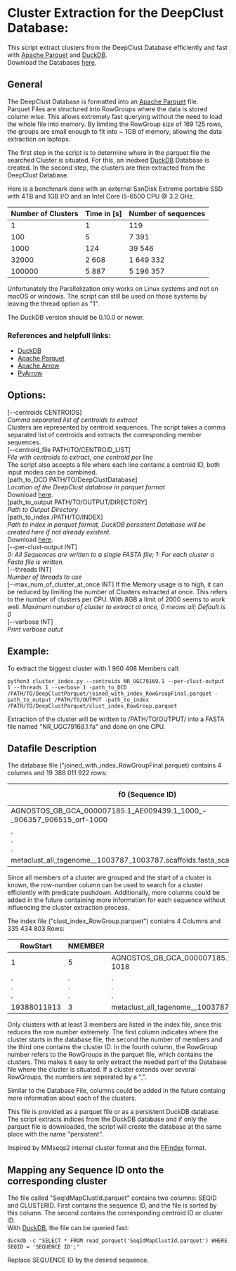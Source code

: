 # Cluster Extraction for the DeepClust Database:

This script extract clusters from the DeepClust Database efficiently and fast with [Apache Parquet](https://parquet.apache.org/) and [DuckDB](https://duckdb.org/).  
Download the Databases [here](https://datashare.mpcdf.mpg.de/s/WrGg0x9jsuashqo).

## General

The DeepClust Database is formatted into an [Apache Parquet](https://parquet.apache.org/) file.  
Parquet Files are structured into RowGroups where the data is stored column wise.
This allows extremely fast querying without the need to load the whole file into memory.
By limiting the RowGroup size of 169 125 rows, the groups are small enough to fit into ~ 1GB of memory, allowing the data extraction on laptops.

The first step in the script is to determine where in the parquet file the searched Cluster is situated.
For this, an inedxed [DuckDB](https://duckdb.org/) Database is created. 
In the second step, the clusters are then extracted from the DeepClust Database.  

Here is a benchmark done with an external SanDisk Extreme portable SSD with 4TB and 1GB I/O and an Intel Core i5-6500 CPU @ 3.2 GHz.

| Number of Clusters | Time in [s] | Number of sequences |
|--------------------|----------|---------------------|
| 1                  | 1        | 119                 |
| 100                | 5        | 7 391               |
| 1000               | 124      | 39 546              |
| 32000              | 2 608    | 1 649 332           |
| 100000             | 5 887    | 5 196 357           |

Unfortunately the Parallelization only works on Linux systems and not on macOS or windows.
The script can still be used on those systems by leaving the thread option as "1".  

The DuckDB version should be 0.10.0 or newer.

### References and helpfull links:
- [DuckDB](https://duckdb.org/) 
- [Apache Parquet](https://parquet.apache.org/)
- [Apache Arrow](https://arrow.apache.org/docs/index.html)
- [PyArrow](https://arrow.apache.org/docs/python/index.html) 
## Options:
[--centroids CENTROIDS]  
*Comma separated list of centroids to extract*  
Clusters are represented by centroid sequences. The script takes a comma separated list of centroids and extracts the corresponding member sequences.  
[--centroid_file PATH/TO/CENTROID_LIST]  
*File with centroids to extract, one centroid per line*  
The script also accepts a file where each line contains a centroid ID, both input modes can be combined.  
[path_to_DCD PATH/TO/DeepClustDatabase]  
*Location of the DeepClust database in parquet format*  
Download [here](https://datashare.mpcdf.mpg.de/s/WrGg0x9jsuashqo).  
[path_to_output PATH/TO/OUTPUT/DIRECTORY]  
*Path to Output Directory*  
[path_to_index /PATH/TO/INDEX]  
*Path to index in parquet format, DuckDB persistent Database will be created here if not already existent.*   
Download [here](https://datashare.mpcdf.mpg.de/s/WrGg0x9jsuashqo).  
[--per-clust-output INT]   
*0: All Sequences are written to a single FASTA file; 1: For each cluster a Fasta file is written.*   
[--threads INT]  
*Number of threads to use*   
[--max_num_of_cluster_at_once INT]
If the Memory usage is to high, it can be reduced by limiting the number of Clusters extracted at once. This refers to the number of clusters per CPU. With 8GB a limit of 2000 seems to work well.
*Maximum number of cluster to extract at once, 0 means all; Default is 0*   
[--verbose INT]   
*Print verbose outut*

## Example: 
To extract the biggest cluster with 1 960 408 Members call:  
~~~  
python3 cluster_index.py --centroids NR_UGC79169.1 --per-clust-output 1 --threads 1 --verbose 1 -path_to_DCD /PATH/TO/DeepClustParquet/joined_with_index_RowGroupFinal.parquet -path_to_output /PATH/TO/OUTPUT -path_to_index /PATH/TO/DeepClustParquet/clust_index_RowGroup.parquet 
~~~

Extraction of the cluster will be written to /PATH/TO/OUTPUT/ into a FASTA file named "NR_UGC79169.1.fa" and done on one CPU. 

## Datafile Description
The database file ("joined_with_index_RowGroupFinal.parquet) contains 4 columns and 19 388 011 922 rows: 

 | f0 (Sequence ID)                                                          | f1 (Sequence)                                         | f2 (Cluster ID)                                                           | f3 (Row Number) |
 |---------------------------------------------------------------------------|-------------------------------------------------------|---------------------------------------------------------------------------|-----------------|
 | AGNOSTOS_GB_GCA_000007185.1_AE009439.1_1000_-_906357_906515_orf-1000      | METGGTCSVRPTLIEAGDTPPYGTCPGAERVSDVRSWERDLLSKGTKLEDAV* | AGNOSTOS_GB_GCA_000007185.1_AE009439.1_1000_-_906357_906515_orf-1000      | 0               |
 | .<br/>.<br/>.                                                             | .<br/>.<br/>.                                         | .<br/>.<br/>.                                                             | .<br/>.<br/>.   |
 | metaclust_all_tagenome__1003787_1003787.scaffolds.fasta_scaffold9999973_2 | MSAALVAGFVTVLLWGSAFVGIR                               | metaclust_all_tagenome__1003787_1003787.scaffolds.fasta_scaffold9999973_2 | 19388011921     |

Since all members of a cluster are grouped and the start of a cluster is known, the row-number column can be used to search for a cluster efficiently with predicate pushdown.
Additionally, more columns could be added in the future containing more information for each sequence without influencing the cluster extraction process.



 The index file ("clust_index_RowGroup.parquet") contains 4 Columns and 335 434 803 Rows:

|RowStart|NMEMBER|CLUSTER| RowGroup      |
|-----|----|----|---------------|
|1        | 5       | AGNOSTOS_GB_GCA_000007185.1_AE009439.1_1018_+_924582_925004_orf-1018 | 0             |               
| .<br/>.<br/>.                                                             | .<br/>.<br/>.                                         | .<br/>.<br/>.                                                             | .<br/>.<br/>.<br/> |
|19388011913 | 3       | metaclust_all_tagenome__1003787_1003787.scaffolds.fasta_scaffold9999794_1 | 116209        |

Only clusters with at least 3 members are listed in the index file, since this reduces the row number extremely.
The first column indicates where the cluster starts in the database file, the second the number of members and the third one contains the cluster ID. 
In the fourth column, the RowGroup number refers to the RowGroups in the parquet file, which contains the clusters. This makes it easy to only extract the needed part of the Database file where the cluster is situated.
If a cluster extends over several RowGroups, the numbers are seperated by a ",".

Similar to the Database File, columns could be added in the future containg more information about each of the clusters.

This file is provided as a parquet file or as a persistent DuckDB database.
The script extracts indices from the DuckDB database and if only the parquet file is downloaded, the script will create the database at the same place with the name "persistent".

Inspired by MMseqs2 internal cluster format and the [FFindex](https://github.com/ahcm/ffindex) format.

## Mapping any Sequence ID onto the corresponding cluster
The file called "SeqIdMapClustId.parquet" contains two columns: SEQID and CLUSTERID.
First contains the sequence ID, and the file is sorted by this column.
The second contains the corresponding centroid ID or cluster ID.  
With [DuckDB](https://duckdb.org/), the file can be queried fast:  
~~~ 
duckdb -c "SELECT * FROM read_parquet('SeqIdMapClustId.parquet') WHERE SEQID = 'SEQUENCE ID';"
~~~ 
Replace SEQUENCE ID by the desired sequence.
